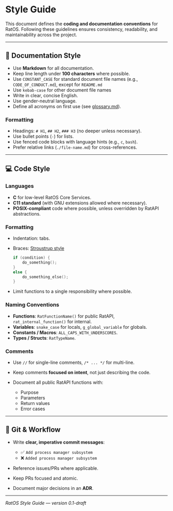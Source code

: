 # Style Guide

This document defines the **coding and documentation conventions** for RatOS. Following these guidelines ensures consistency, readability, and maintainability across the project.

---

## 📝 Documentation Style

* Use **Markdown** for all documentation.
* Keep line length under **100 characters** where possible.
* Use `CONSTANT_CASE` for standard document file names (e.g., `CODE_OF_CONDUCT.md`), except for `README.md`
* Use `kebab-case` for other document file names
* Write in clear, concise English.
* Use gender-neutral language.
* Define all acronyms on first use (see [glossary.md](./docs/glossary.md)).

### Formatting

* Headings: `# H1`, `## H2`, `### H3` (no deeper unless necessary).
* Use bullet points (`-`) for lists.
* Use fenced code blocks with language hints (e.g., `c`, `bash`).
* Prefer relative links (`./file-name.md`) for cross-references.

---

## 💻 Code Style

### Languages

* **C** for low-level RatOS Core Services.
* **C11 standard** (with GNU extensions allowed where necessary).
* **POSIX-compliant** code where possible, unless overridden by RatAPI abstractions.

### Formatting

* Indentation: tabs.
* Braces: [Stroustrup style](https://en.wikipedia.org/wiki/Indentation_style#:~:text=Allman%20style.-,Stroustrup,-%5Bedit%5D)

  ```c
  if (condition) {
      do_something();
  }
  else {
      do_something_else();
  }
  ```
* Limit functions to a single responsibility where possible.

### Naming Conventions

* **Functions**: `RatFunctionName()` for public RatAPI, `rat_internal_function()` for internal.
* **Variables**: `snake_case` for locals, `g_global_variable` for globals.
* **Constants / Macros**: `ALL_CAPS_WITH_UNDERSCORES`.
* **Types / Structs**: `RatTypeName`.

### Comments

* Use `//` for single-line comments, `/* ... */` for multi-line.
* Keep comments **focused on intent**, not just describing the code.
* Document all public RatAPI functions with:

  * Purpose
  * Parameters
  * Return values
  * Error cases

---

## 🔧 Git & Workflow

* Write **clear, imperative commit messages**:

  * ✅ `Add process manager subsystem`
  * ❌ `Added process manager subsystem`
* Reference issues/PRs where applicable.
* Keep PRs focused and atomic.
* Document major decisions in an **ADR**.

---

*RatOS Style Guide — version 0.1-draft*